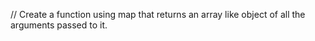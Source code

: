 // Create a function using map that returns an array like object of all the arguments passed to it.
